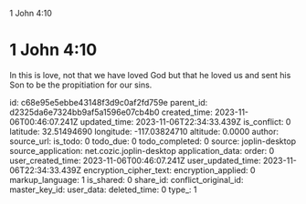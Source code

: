 1 John 4:10

# 1 John 4:10

In this is love, not that we have loved God but that he loved us and sent his Son to be the propitiation for our sins.

id: c68e95e5ebbe43148f3d9c0af2fd759e
parent_id: d2325da6e7324bb9af5a1596e07cb4b0
created_time: 2023-11-06T00:46:07.241Z
updated_time: 2023-11-06T22:34:33.439Z
is_conflict: 0
latitude: 32.51494690
longitude: -117.03824710
altitude: 0.0000
author: 
source_url: 
is_todo: 0
todo_due: 0
todo_completed: 0
source: joplin-desktop
source_application: net.cozic.joplin-desktop
application_data: 
order: 0
user_created_time: 2023-11-06T00:46:07.241Z
user_updated_time: 2023-11-06T22:34:33.439Z
encryption_cipher_text: 
encryption_applied: 0
markup_language: 1
is_shared: 0
share_id: 
conflict_original_id: 
master_key_id: 
user_data: 
deleted_time: 0
type_: 1